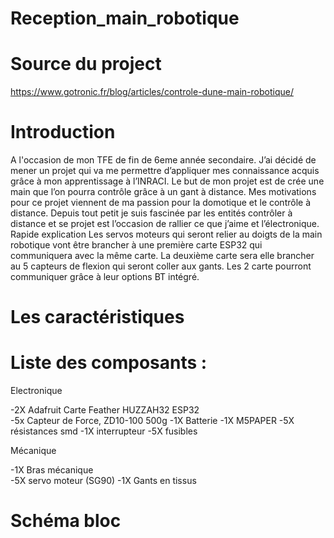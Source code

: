 # Reception_main_robotique

# Source du project
https://www.gotronic.fr/blog/articles/controle-dune-main-robotique/
# Introduction 
 
A l'occasion de mon TFE de fin de 6eme année secondaire. J’ai décidé de mener un projet qui va me permettre d’appliquer mes connaissance acquis grâce à mon apprentissage à l’INRACI. 
Le but de mon projet est de crée une main que l’on pourra contrôle grâce à un gant à distance. 
Mes motivations pour ce projet viennent de ma passion pour la domotique et le contrôle à distance. 
Depuis tout petit je suis fascinée par les entités contrôler à distance et se projet est l’occasion de rallier ce que j’aime et l’électronique. 
Rapide explication
Les servos moteurs qui seront relier au doigts de la main robotique vont être brancher à une première carte ESP32 qui communiquera avec la même carte. La deuxième carte sera elle brancher au 5 capteurs de flexion qui seront coller aux gants. Les 2 carte pourront communiquer grâce à leur options BT intégré.  
  
# Les caractéristiques 

 
# Liste des composants : 
Electronique 

 -2X Adafruit Carte Feather HUZZAH32 ESP32        
 -5x Capteur de Force, ZD10-100 500g 
 -1X Batterie
 -1X M5PAPER
 -5X résistances smd
 -1X interrupteur
 -5X fusibles
  
Mécanique 

-1X Bras mécanique  
-5X servo moteur (SG90) 
-1X Gants en tissus  

# Schéma bloc

